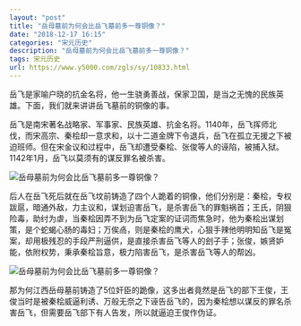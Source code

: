 ```yaml
---
layout: "post"
title: "岳母墓前为何会比岳飞墓前多一尊铜像？"
date: "2018-12-17 16:15"
categories: "宋元历史"
description: "岳母墓前为何会比岳飞墓前多一尊铜像？"
tags: 宋元历史
url: https://www.y5000.com/zgls/sy/10833.html
---
```






岳飞是家喻户晓的抗金名将，他一生骁勇善战，保家卫国，是当之无愧的民族英雄。下面，我们就来讲讲岳飞墓前的铜像的事。

岳飞是南宋著名战略家、军事家、民族英雄、抗金名将。1140年，岳飞挥师北伐，而宋高宗、秦桧却一意求和，以十二道金牌下令退兵，岳飞在孤立无援之下被迫班师。但在宋金议和过程中，岳飞却遭受秦桧、张俊等人的诬陷，被捕入狱。1142年1月，岳飞以莫须有的谋反罪名被杀害。

![岳母墓前为何会比岳飞墓前多一尊铜像？](/uploads/allimg/170116/6-1F116112K1557.JPG)

后人在岳飞死后就在岳飞坟前铸造了四个人跪着的铜像，他们分别是：秦桧，专权跋扈，暗通外敌，力主议和，谋划迫害岳飞，是杀害岳飞的罪魁祸首；王氏，阴狠险毒，助纣为虐，当秦桧因弄不到为岳飞定案的证词而焦急时，他为秦桧出谋划策，是个蛇蝎心肠的毒妇；万俟卨，则是秦桧的鹰犬，心狠手辣他明明知岳飞是冤案，却用极残忍的手段严刑逼供，是直接杀害岳飞等人的刽子手；张俊，嫉贤妒能，依附权势，秉承秦桧旨意，极力陷害岳飞，是杀害岳飞等人的帮凶。

![岳母墓前为何会比岳飞墓前多一尊铜像？](/uploads/allimg/170116/6-1F116112S6218.JPG)

那为何江西岳母墓前铸造了5位奸臣的跪像，这多出者竟然是岳飞的部下王俊，王俊当时是被秦桧威逼利诱、万般无奈之下诬告岳飞的，因为秦桧想以谋反的罪名杀害岳飞，但需要岳飞部下有人告发，所以就逼迫王俊作伪证。

